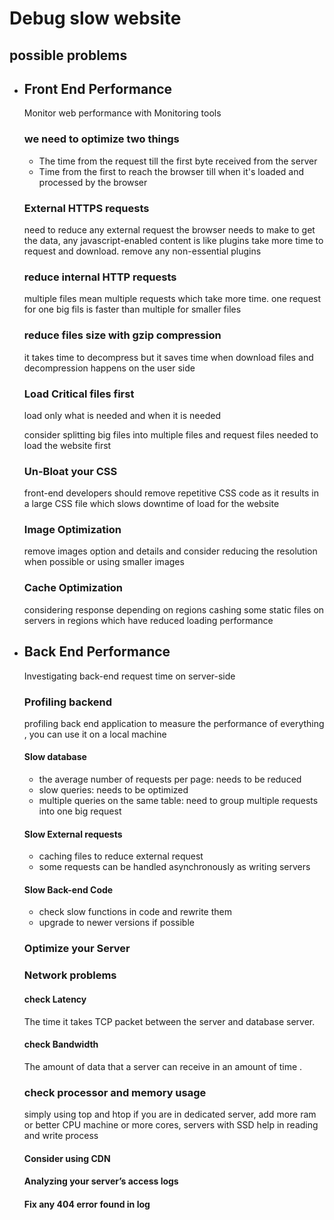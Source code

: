 # Debug slow website

## possible problems 

- ## Front End Performance
    Monitor web performance with Monitoring tools

    ### we need to optimize two things
    
    - The time from the request till the first byte received from the server
    - Time from the first to reach the browser till when it's loaded and processed by the browser
    
    ### External HTTPS requests
    
    need to reduce any external request the browser needs to make to get the data, any javascript-enabled content is like plugins take more time to request and download. remove any non-essential plugins

    ### reduce internal HTTP requests
    
    multiple files mean multiple requests which take more time. one request for one big fils is faster than multiple for smaller files 

    ### reduce files size with gzip compression

    it takes time to decompress but it saves time when download files and decompression happens on the user side

    ### Load Critical files first

    load only what is needed and when it is needed


    consider splitting big files into multiple files and request files needed to load the website first

    ### Un-Bloat your CSS

    front-end developers should remove repetitive CSS code as it results in a large CSS file which slows downtime of load for the website

    ### Image Optimization

    remove images option and details and consider reducing the resolution when possible or using smaller images

    ### Cache Optimization

    considering response depending on regions cashing some static files on servers in regions which have reduced loading performance
    
- ## Back End Performance
    
    Investigating back-end request time on server-side
    
    ### Profiling backend
    
    profiling back end application to measure the performance of everything
    , you can use it on a local machine

    #### Slow database 
    
    - the average number of requests per page: needs to be reduced
    - slow queries: needs to be optimized
    - multiple queries on the same table: need to group multiple requests into one big request
    
    #### Slow External requests 

    - caching files to reduce external request
    - some requests can be handled asynchronously as writing servers

    #### Slow Back-end Code

    - check slow functions in code and rewrite them
    - upgrade to newer versions if possible

    
    ### Optimize your Server

    ### Network problems

    #### check Latency

    The time it takes TCP packet between the server and database server. 

    #### check Bandwidth

    The amount of data that a server can receive in an amount of time .

    ### check processor and memory usage
    
    simply using top and htop if you are in dedicated server, add more ram or better CPU machine or more cores, servers with SSD help in reading and write process
    
    #### Consider using CDN

    #### Analyzing your server’s access logs
    
    #### Fix any 404 error found in log





